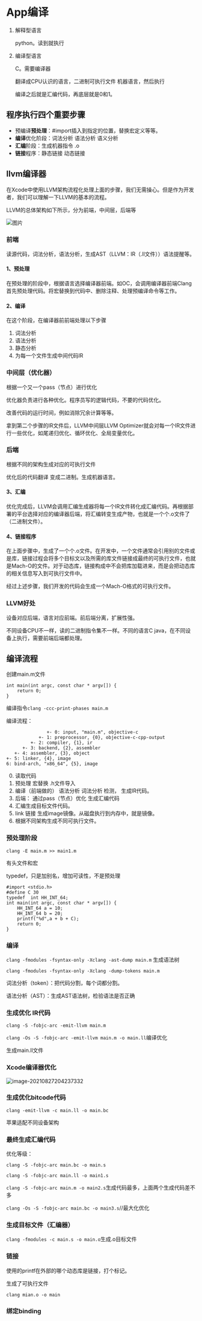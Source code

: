 # App编译

1. 解释型语言 

   python。读到就执行

2. 编译型语言

   C。需要编译器

   翻译成CPU认识的语言，二进制可执行文件 机器语言，然后执行

   编译之后就是汇编代码，再底层就是0和1。


## 程序执行四个重要步骤

- 预编译**预处理**：#import插入到指定的位置，替换宏定义等等。
- **编译**优化阶段：词法分析 语法分析 语义分析
- **汇编**阶段：生成机器指令 .o
- **链接**程序：静态链接 动态链接

## llvm编译器

在Xcode中使用LLVM架构流程化处理上面的步骤，我们无需操心。但是作为开发者，我们可以理解一下LLVM的基本的流程。

LLVM的总体架构如下所示，分为前端，中间层，后端等

![图片](llvm编译流程.assets/640)

### 前端

读源代码，词法分析，语法分析，生成AST（LLVM：IR（.ll文件））语法提醒等。

#### 1、预处理

在预处理的阶段中，根据语言选择编译器前端。如OC，会调用编译器前端Clang首先预处理代码。将宏替换到代码中、删除注释、处理预编译命令等工作。

#### 2、编译

在这个阶段，在编译器前前端处理以下步骤

1. 词法分析
2. 语法分析
3. 静态分析
4. 为每一个文件生成中间代码IR

### 中间层（优化器）

根据一个又一个pass（节点）进行优化

优化器负责进行各种优化。程序员写的逻辑代码，不要的代码优化。

改善代码的运行时间，例如消除冗余计算等等。

拿到第二个步骤的IR文件后，LLVM中间层LLVM Optimizer就会对每一个IR文件进行一些优化，如尾递归优化、循环优化、全局变量优化。

### 后端

根据不同的架构生成对应的可执行文件

优化后的代码翻译 变成二进制。生成机器语言。

#### 3、汇编

优化完成后，LLVM会调用汇编生成器将每一个IR文件转化成汇编代码。再根据部署的平台选择对应的编译器后端，将汇编转变生成产物，也就是一个个.o文件了（二进制文件）。

#### 4、链接程序

在上面步骤中，生成了一个个.o文件。在开发中，一个文件通常会引用别的文件或是库，链接过程会将多个目标文以及所需的库文件链接成最终的可执行文件，也就是Mach-O的文件。对于动态库，链接构成中不会把库加载进来，而是会把动态库的相关信息写入到可执行文件中。

经过上述步骤，我们开发的代码会生成一个Mach-O格式的可执行文件。

### LLVM好处

设备对应后端，语言对应前端。前后端分离，扩展性强。

不同设备CPU不一样，读的二进制指令集不一样。不同的语言C java，在不同设备上执行，需要前端后端都处理。

## 编译流程

创建main.m文件

```
int main(int argc, const char * argv[]) {
    return 0;
}
```

编译指令`clang -ccc-print-phases main.m `

编译流程：

```
               +- 0: input, "main.m", objective-c
            +- 1: preprocessor, {0}, objective-c-cpp-output
         +- 2: compiler, {1}, ir
      +- 3: backend, {2}, assembler
   +- 4: assembler, {3}, object
+- 5: linker, {4}, image
6: bind-arch, "x86_64", {5}, image
```

0. 读取代码
1. 预处理 宏替换 .h文件导入
2. 编译（前端做的） 语法分析 词法分析 检测， 生成IR代码。
3. 后端： 通过pass（节点）优化 生成汇编代码
4. 汇编生成目标文件代码。
5. link 链接 生成image镜像。从磁盘执行到内存中，就是镜像。
6. 根据不同架构生成不同可执行文件。

### 预处理阶段

`clang -E main.m >> main1.m`

有头文件和宏

typedef，只是加别名，增加可读性，不是预处理

```
#import <stdio.h>
#define C 30
typedef  int HH_INT_64;
int main(int argc, const char * argv[]) {
    HH_INT_64 a = 10;
    HH_INT_64 b = 20;
    printf("%d",a + b + C);
    return 0;
}
```

### 编译

`clang -fmodules -fsyntax-only -Xclang -ast-dump main.m` 生成语法树

`clang -fmodules -fsyntax-only -Xclang -dump-tokens main.m`

词法分析（token）：把代码分割，每个词都分割。

语法分析（AST）：生成AST语法树，检验语法是否正确 

### 生成优化 IR代码

`clang -S -fobjc-arc -emit-llvm main.m`

`clang -Os -S -fobjc-arc -emit-llvm main.m -o main.ll`编译优化

生成main.ll文件

### Xcode编译器优化

![image-20210827204237332](llvm编译流程.assets/image-20210827204237332.png)

### 生成优化bitcode代码

`clang -emit-llvm -c main.ll -o main.bc`

苹果适配不同设备架构

### 最终生成汇编代码

优化等级：

``clang -S -fobjc-arc main.bc -o main.s``

`clang -S -fobjc-arc main.ll -o main1.s`

`clang -S -fobjc-arc main.m -o main2.s`生成代码最多，上面两个生成代码差不多

`clang -Os -S -fobjc-arc main.bc -o main3.s`//最大化优化

### 生成目标文件（汇编器）

`clang -fmodules -c main.s -o main.o`生成.o目标文件

### 链接

使用的printf在外部的哪个动态库是链接，打个标记。

生成了可执行文件

`clang mian.o -o main`

### 绑定binding
